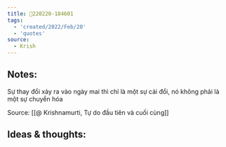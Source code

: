 ```yaml
---
title: 💬220220-184601
tags:
  - 'created/2022/Feb/20'
  - 'quotes'
source:
  - Krish
---
```


## Notes:
Sự thay đổi xảy ra vào ngày mai thì chỉ là một sự cải đổi, nó không phải là một sự chuyển hóa

Source: [[@ Krishnamurti, Tự do đầu tiên và cuối cùng]]

## Ideas & thoughts:

